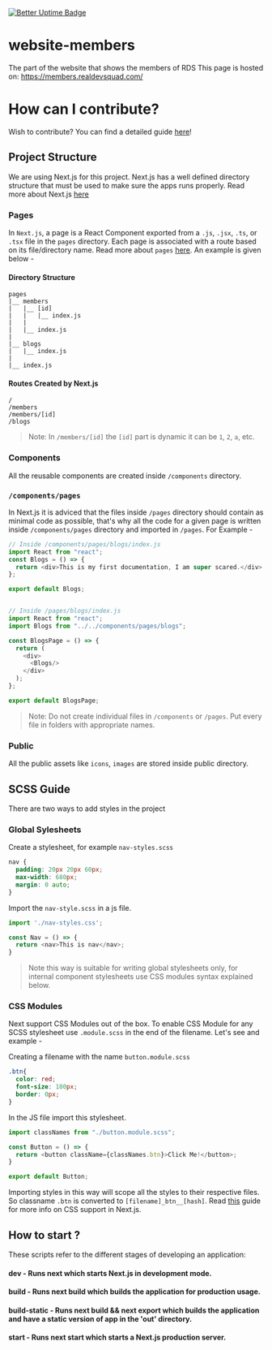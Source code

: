 [![Better Uptime Badge](https://betteruptime.com/status-badges/v1/monitor/5hv0.svg)](https://betteruptime.com/?utm_source=status_badge)

# website-members

The part of the website that shows the members of RDS
This page is hosted on: https://members.realdevsquad.com/

# How can I contribute?

Wish to contribute? You can find a detailed guide [here](./CONTRIBUTING.md)!

## Project Structure

We are using Next.js for this project. Next.js has a well defined directory structure that must be used to make sure the apps runs properly. Read more about Next.js [here](https://nextjs.org/learn/basics/create-nextjs-app?utm_source=next-site&utm_medium=homepage-cta&utm_campaign=next-website)

### Pages

In `Next.js`, a page is a React Component exported from a `.js`, `.jsx`, `.ts`, or `.tsx` file in the `pages` directory. Each page is associated with a route based on its file/directory name. Read more about `pages` [here](https://nextjs.org/docs/basic-features/pages). An example is given below -

#### Directory Structure

```
pages
|__ members
|   |__ [id]
|   |   |__ index.js
|   |
|   |__ index.js
|
|__ blogs
|   |__ index.js
|
|__ index.js
```

#### Routes Created by Next.js

```
/
/members
/members/[id]
/blogs
```

> Note: In `/members/[id]` the `[id]` part is dynamic it can be `1`, `2`, `a`, etc.

### Components

All the reusable components are created inside `/components` directory.

### `/components/pages`

In Next.js it is adviced that the files inside `/pages` directory should contain as minimal code as possible, that's why all the code for a given page is written inside `/components/pages` directory and imported in `/pages`. For Example -

```JavaScript
// Inside /components/pages/blogs/index.js
import React from "react";
const Blogs = () => {
  return <div>This is my first documentation, I am super scared.</div>
};

export default Blogs;


// Inside /pages/blogs/index.js
import React from "react";
import Blogs from "../../components/pages/blogs";

const BlogsPage = () => {
  return (
    <div>
      <Blogs/>
    </div>
  );
};

export default BlogsPage;

```

> Note: Do not create individual files in `/components` or `/pages`. Put every file in folders with appropriate names.

### Public

All the public assets like `icons`, `images` are stored inside public directory.

## SCSS Guide

There are two ways to add styles in the project

### Global Sylesheets

Create a stylesheet, for example `nav-styles.scss`

```SCSS
nav {
  padding: 20px 20px 60px;
  max-width: 680px;
  margin: 0 auto;
}
```

Import the `nav-style.scss` in a js file.

```JavaScript
import './nav-styles.css';

const Nav = () => {
  return <nav>This is nav</nav>;
}
```

> Note this way is suitable for writing global stylesheets only, for internal component stylesheets use CSS modules syntax explained below.

### CSS Modules

Next support CSS Modules out of the box. To enable CSS Module for any SCSS stylesheet use `.module.scss` in the end of the filename. Let's see and example -

Creating a filename with the name `button.module.scss`

```SCSS
.btn{
  color: red;
  font-size: 100px;
  border: 0px;
}
```

In the JS file import this stylesheet.

```JavaScript
import classNames from "./button.module.scss";

const Button = () => {
  return <button className={classNames.btn}>Click Me!</button>;
}

export default Button;
```

Importing styles in this way will scope all the styles to their respective files. So classname `.btn` is converted to `[filename]_btn__[hash]`. Read [this](https://nextjs.org/docs/basic-features/built-in-css-support) guide for more info on CSS support in Next.js.

## How to start ?

These scripts refer to the different stages of developing an application:

#### dev - Runs next which starts Next.js in development mode.

#### build - Runs next build which builds the application for production usage.

#### build-static - Runs next build && next export which builds the application and have a static version of app in the 'out' directory.

#### start - Runs next start which starts a Next.js production server.
